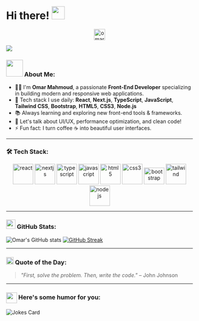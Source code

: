 # Hi there! <img src="https://github.com/TheDudeThatCode/TheDudeThatCode/blob/master/Assets/Hi.gif" width="35" />

<p align="center">
<a href="https://www.linkedin.com/in/omar-mahmmoud-/" target="blank">
<img align="center" src="https://cdn.jsdelivr.net/npm/simple-icons@3.0.1/icons/linkedin.svg" alt="omar-mahmmoud" height="30" width="30" />
</a>
</p>

![](https://media.giphy.com/media/26tn33aiTi1jkl6H6/giphy.gif)

### <img src="https://github.com/TheDudeThatCode/TheDudeThatCode/blob/master/Assets/Developer.gif" width="45" /> About Me:
- 👨‍💻 I'm **Omar Mahmoud**, a passionate **Front-End Developer** specializing in building modern and responsive web applications.
- 🚀 Tech stack I use daily: **React**, **Next.js**, **TypeScript**, **JavaScript**, **Tailwind CSS**, **Bootstrap**, **HTML5**, **CSS3**, **Node.js**
- 📚 Always learning and exploring new front-end tools & frameworks.
- 💬 Let's talk about UI/UX, performance optimization, and clean code!
- ⚡ Fun fact: I turn coffee ☕ into beautiful user interfaces.

---

### 🛠 Tech Stack:

<p align="center">
  <img src="https://www.vectorlogo.zone/logos/reactjs/reactjs-icon.svg" alt="react" width="55" height="55"/>
  <img src="https://www.vectorlogo.zone/logos/nextjs/nextjs-icon.svg" alt="nextjs" width="55" height="55"/>
  <img src="https://www.vectorlogo.zone/logos/typescriptlang/typescriptlang-icon.svg" alt="typescript" width="55" height="55"/>
  <img src="https://www.vectorlogo.zone/logos/javascript/javascript-icon.svg" alt="javascript" width="55" height="55"/>
  <img src="https://www.vectorlogo.zone/logos/w3_html5/w3_html5-icon.svg" alt="html5" width="55" height="55"/>
  <img src="https://www.vectorlogo.zone/logos/w3_css/w3_css-icon.svg" alt="css3" width="55" height="55"/>
  <img src="https://getbootstrap.com/docs/5.0/assets/brand/bootstrap-logo.svg" alt="bootstrap" width="55" height="45"/>
  <img src="https://www.vectorlogo.zone/logos/tailwindcss/tailwindcss-icon.svg" alt="tailwind" width="55" height="55"/>
  <img src="https://www.vectorlogo.zone/logos/nodejs/nodejs-icon.svg" alt="nodejs" width="55" height="55"/>
</p>

---

### <img src="https://media1.giphy.com/media/du3J3cXyzhj75IOgvA/giphy.gif" width="25" /> GitHub Stats:
![Omar's GitHub stats](https://github-readme-stats.vercel.app/api?username=omarmahmoud&show_icons=true&title_color=00bfff&icon_color=00ff99&text_color=ffffff&bg_color=151515&count_private=true&include_all_commits=true)
[![GitHub Streak](https://github-readme-streak-stats.herokuapp.com/?user=omarmahmoud&theme=dark)](https://git.io/streak-stats)

---

### <img src="https://github.com/TheDudeThatCode/TheDudeThatCode/blob/master/Assets/hmm.gif" width="20" /> Quote of the Day:
> *"First, solve the problem. Then, write the code."* – John Johnson

---

### <img align="center" src="https://media2.giphy.com/media/UQDSBzfyiBKvgFcSTw/giphy.gif" width="29" /> Here's some humor for you:
<img src="https://readme-jokes.vercel.app/api" alt="Jokes Card" />
